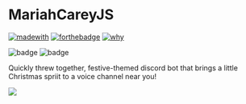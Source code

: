# MariahCareyJS

[![madewith](https://forthebadge.com/images/badges/made-with-javascript.svg)](https://forthebadge.com) [![forthebadge](https://forthebadge.com/images/badges/contains-tasty-spaghetti-code.svg)](https://forthebadge.com) [![why](https://forthebadge.com/images/badges/it-works-why.svg)](https://forthebadge.com)

![badge](https://img.shields.io/badge/Version-1.0.0-green) ![badge](https://img.shields.io/badge/License-Apache-blue)

Quickly threw together, festive-themed discord bot that brings a little Christmas spriit to a voice channel near you!

<a href="https://www.dm1lk.xyz/mariahcarey" target="blank"><img align="center" src="https://img.shields.io/badge/Discord-7289DA?style=for-the-badge&logo=discord&logoColor=white"/></a>
